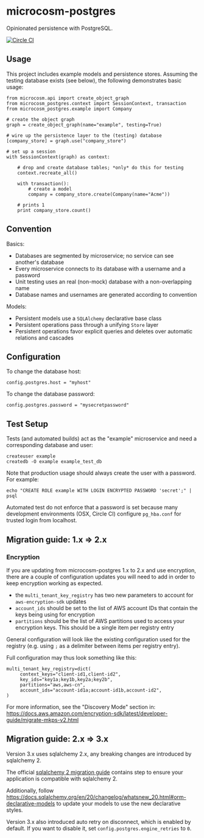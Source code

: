 # microcosm-postgres

Opinionated persistence with PostgreSQL.


[![Circle CI](https://circleci.com/gh/globality-corp/microcosm-postgres/tree/develop.svg?style=svg)](https://circleci.com/gh/globality-corp/microcosm-postgres/tree/develop)


## Usage

This project includes example models and persistence stores. Assuming the testing
database exists (see below), the following demonstrates basic usage:

    from microcosm.api import create_object_graph
    from microcosm_postgres.context import SessionContext, transaction
    from microcosm_postgres.example import Company

    # create the object graph
    graph = create_object_graph(name="example", testing=True)

    # wire up the persistence layer to the (testing) database
    [company_store] = graph.use("company_store")

    # set up a session
    with SessionContext(graph) as context:

        # drop and create database tables; *only* do this for testing
        context.recreate_all()

        with transaction():
            # create a model
            company = company_store.create(Company(name="Acme"))

        # prints 1
        print company_store.count()


## Convention

Basics:

 -  Databases are segmented by microservice; no service can see another's database
 -  Every microservice connects to its database with a username and a password
 -  Unit testing uses an real (non-mock) database with a non-overlapping name
 -  Database names and usernames are generated according to convention

Models:

 -  Persistent models use a `SQLAlchemy` declarative base class
 -  Persistent operations pass through a unifying `Store` layer
 -  Persistent operations favor explicit queries and deletes over automatic relations and cascades


## Configuration

To change the database host:

    config.postgres.host = "myhost"

To change the database password:

    config.postgres.password = "mysecretpassword"


## Test Setup

Tests (and automated builds) act as the "example" microservice and need a corresponding database
and user:

    createuser example
    createdb -O example example_test_db

Note that production usage should always create the user with a password. For example:

    echo "CREATE ROLE example WITH LOGIN ENCRYPTED PASSWORD 'secret';" | psql

Automated test do not enforce that a password is set because many development environments
(OSX, Circle CI) configure `pg_hba.conf` for trusted login from localhost.

## Migration guide: 1.x => 2.x

### Encryption

If you are updating from microcosm-postgres 1.x to 2.x and use encryption, there are a couple of
configuration updates you will need to add in order to keep encryption working as expected.

* the `multi_tenant_key_registry` has two new parameters to account for `aws-encryption-sdk` updates
* `account_ids` should be set to the list of AWS account IDs that contain the keys being using for encryption
* `partitions` should be the list of AWS partitions used to access your encryption keys. This should be a single
item per registry entry

General configuration will look like the existing configuration used for the registry (e.g. using `;` as a delimiter
between items per registry entry).

Full configuration may thus look something like this:

    multi_tenant_key_registry=dict(
         context_keys="client-id1,client-id2",
         key_ids="key1a;key1b,key2a;key2b",
         partitions="aws,aws-cn",
         account_ids="account-id1a;account-id1b,account-id2",
    )

For more information, see the "Discovery Mode" section in:
https://docs.aws.amazon.com/encryption-sdk/latest/developer-guide/migrate-mkps-v2.html


## Migration guide: 2.x => 3.x
Version 3.x uses sqlalchemy 2.x, any breaking changes are introduced by sqlalchemy 2.

The official [sqlalchemy 2 migration guide](https://docs.sqlalchemy.org/en/20/changelog/migration_20.html) contains step to ensure your application is compatible with sqlalchemy 2.

Additionally, follow https://docs.sqlalchemy.org/en/20/changelog/whatsnew_20.html#orm-declarative-models to update your models to use the new declarative styles.

Version 3.x also introduced auto retry on disconnect, which is enabled by default. If you want to disable it, set `config.postgres.engine_retries` to `0`.